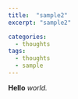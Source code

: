 ```yaml
---
title:  "sample2"
excerpt: "sample2"

categories:
  - thoughts
tags:
  - thoughts
  - sample
---
```


**Hello** *world.*
